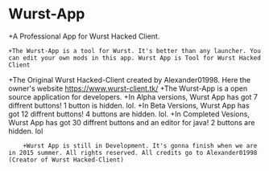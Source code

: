 # Wurst-App
+A Professional App for Wurst Hacked Client.
 		 
	+The Wurst-App is a tool for Wurst. It's better than any launcher. You can edit your own mods in this app. Wurst App is Tool for Wurst Hacked Client
+The Original Wurst Hacked-Client created by Alexander01998. Here the owner's website https://www.wurst-client.tk/
+The Wurst-App is a open source application for developers.
+In Alpha versions, Wurst App has got 7 diffrent buttons! 1 button is hidden. lol.
+In Beta Versions, Wurst App has got 12 diffrent buttons! 4 buttons are hidden. lol.
+In Completed Vesions, Wurst App has got 30 diffrent buttons and an editor for java! 2 buttons are hidden. lol
 	
 		+Wurst App is still in Development. It's gonna finish when we are in 2015 summer. All rights reserved. All credits go to Alexander01998 (Creator of Wurst Hacked-Client)
